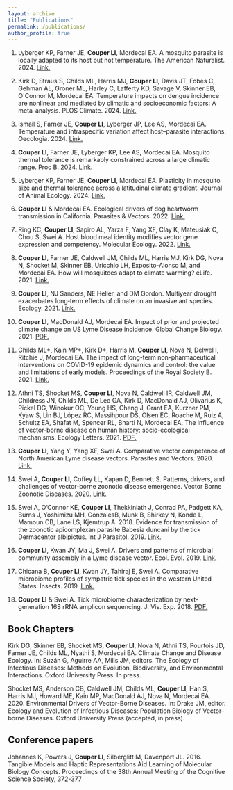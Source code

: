 ```yaml
---
layout: archive
title: "Publications"
permalink: /publications/
author_profile: true
---
```


1. Lyberger KP, Farner JE, **Couper LI**, Mordecai EA. A mosquito parasite is locally adapted to its host but not temperature. The American Naturalist. 2024. [Link.](https://www.journals.uchicago.edu/doi/full/10.1086/730522)
2. Kirk D, Straus S, Childs ML, Harris MJ, **Couper LI**, Davis JT, Fobes C, Gehman AL, Groner ML, Harley C, Lafferty KD, Savage V, Skinner EB, O'Connor M, Mordecai EA. Temperature impacts on dengue incidence are nonlinear and mediated by climatic and socioeconomic factors: A meta-analysis. PLOS Climate. 2024. [Link.](https://journals.plos.org/climate/article?id=10.1371/journal.pclm.0000152)
3. Ismail S, Farner JE, **Couper LI**, Lyberger JP, Lee AS, Mordecai EA. Temperature and intraspecific variation affect host–parasite interactions. Oecologia. 2024. [Link.](https://link.springer.com/article/10.1007/s00442-023-05481-z)
4.  **Couper LI**, Farner JE, Lyberger KP, Lee AS, Mordecai EA. Mosquito thermal tolerance is remarkably constrained across a large climatic range. Proc B. 2024. [Link.](https://royalsocietypublishing.org/doi/abs/10.1098/rspb.2023.2457)
5.  Lyberger KP, Farner JE, **Couper LI**, Mordecai EA. Plasticity in mosquito size and thermal tolerance across a latitudinal climate gradient. Journal of Animal Ecology. 2024. [Link.](https://scholar.google.com/citations?view_op=view_citation&hl=en&user=O9LFvEcAAAAJ&sortby=pubdate&citation_for_view=O9LFvEcAAAAJ:fbc8zXXH2BUC)

6. **Couper LI** & Mordecai EA. Ecological drivers of dog heartworm transmission in California. Parasites & Vectors. 2022. [Link.](https://link.springer.com/article/10.1186/s13071-022-05526-x)

7. Ring KC, **Couper LI**, Sapiro AL, Yarza F, Yang XF, Clay K, Mateusiak C, Chou S, Swei A. Host blood meal identity modifies vector gene expression and competency. Molecular Ecology. 2022. [Link.](https://onlinelibrary.wiley.com/doi/10.1111/mec.16413)

8. **Couper LI**, Farner JE, Caldwell JM, Childs ML, Harris MJ, Kirk DG, Nova N, Shocket M,  Skinner EB, Uricchio LH, Exposito-Alonso M, and Mordecai EA. How will mosquitoes adapt to climate warming? eLife. 2021. [Link.](https://elifesciences.org/articles/69630)

9. **Couper LI**, NJ Sanders, NE Heller, and DM Gordon. Multiyear drought exacerbates long‐term effects of climate on an invasive ant species. Ecology. 2021. [Link.](https://esajournals.onlinelibrary.wiley.com/doi/full/10.1002/ecy.3476)

10. **Couper LI**, MacDonald AJ, Mordecai EA. Impact of prior and projected climate change on US Lyme Disease incidence. Global Change Biology. 2021. <a href="https://lcouper.github.io/assets/Couper_2020_GCB.pdf" target="_blank">PDF.</a>

11. Childs ML*, Kain MP*, Kirk D*, Harris M, **Couper LI**, Nova N, Delwel I, Ritchie J, Mordecai EA. The impact of long-term non-pharmaceutical interventions on COVID-19 epidemic dynamics and control: the value and limitations of early models. Proceedings of the Royal Society B. 2021. [Link.](https://royalsocietypublishing.org/doi/full/10.1098/rspb.2021.0811)

12. Athni TS, Shocket MS, **Couper LI**, Nova N, Caldwell IR, Caldwell JM, Childress JN, Childs ML, De Leo GA, Kirk D, MacDonald AJ, Olivarius K, Pickel DG, Winokur OC, Young HS, Cheng J, Grant EA, Kurzner PM, Kyaw S, Lin BJ, López RC, Massihpour DS, Olsen EC, Roache M, Ruiz A, Schultz EA, Shafat M, Spencer RL, Bharti N, Mordecai EA. The influence of vector-borne disease on human history: socio-ecological mechanisms. Ecology Letters. 2021. <a href="https://lcouper.github.io/assets/Athni_2021_EcolLetters.pdf" target="_blank">PDF.</a>

13. **Couper LI**, Yang Y, Yang XF, Swei A. Comparative vector competence of North American Lyme disease vectors. Parasites and Vectors. 2020. [Link.](https://parasitesandvectors.biomedcentral.com/articles/10.1186/s13071-020-3893-x)

14. Swei A, **Couper LI**, Coffey LL, Kapan D, Bennett S. Patterns, drivers, and challenges of vector-borne zoonotic disease emergence. Vector Borne Zoonotic Diseases. 2020. [Link.](https://www.liebertpub.com/doi/full/10.1089/vbz.2018.2432?casa_token=yzWQWWtGKGwAAAAA%3AU3NNB4dVM2Ztnz7xlAyymv5tKWt75nudfBUOKstxL1Jqayo3vwSnr_eqkrHuj8MyM_MWLKe8DQO56A)

15. Swei A, O’Connor KE, **Couper LI**, Thekkiniath J, Conrad PA, Padgett KA, Burns J, Yoshimizu MH, GonzalesB, Munk B, Shirkey N, Konde L, Mamoun CB, Lane LS, Kjemtrup A. 2018. Evidence for transmission of the zoonotic apicomplexan parasite Babesia duncani by the tick Dermacentor albipictus. Int J Parasitol. 2019. [Link.](https://www.sciencedirect.com/science/article/pii/S0020751918302431?casa_token=Bezv1DAbdQUAAAAA:xmkOP3qfoos1nuNJax7wZje3BzceR6l7JbC6tniflZoNhAUkXWmjSPd_iaFsfMtLCvt3ERESeoM)

16. **Couper LI**, Kwan JY, Ma J, Swei A. Drivers and patterns of microbial community assembly in a Lyme disease vector. Ecol. Evol. 2019. [Link.](https://onlinelibrary.wiley.com/doi/full/10.1002/ece3.5361)

17. Chicana B, **Couper LI**, Kwan JY, Tahiraj E, Swei A.  Comparative microbiome profiles of sympatric tick species in the western United States. Insects. 2019. [Link.](https://www.mdpi.com/555856)

18. **Couper LI** & Swei A. Tick microbiome characterization by next-generation 16S rRNA amplicon sequencing. J. Vis. Exp. 2018. <a href="https://lcouper.github.io/assets/Couper_2018_jove.pdf" target="_blank">PDF.</a>

## Book Chapters

Kirk DG, Skinner EB, Shocket MS, **Couper LI**, Nova N, Athni TS, Pourtois JD, Farner JE, Childs ML, Nyathi S, Mordecai EA. Climate Change and Disease Ecology. In: Suzán G, Aguirre AA, Mills JM, editors. The Ecology of Infectious Diseases: Methods on Evolution, Biodiversity, and Environmental Interactions. Oxford University Press. In press.

Shocket MS, Anderson CB, Caldwell JM, Childs ML,  **Couper LI**, Han S, Harris MJ, Howard ME, Kain MP, MacDonald AJ, Nova N, Mordecai EA. 2020. Environmental Drivers of Vector-Borne Diseases. In: Drake JM, editor. Ecology and Evolution of Infectious Diseases: Population Biology of Vector-borne Diseases. Oxford University Press (accepted, in press).

## Conference papers

Johannes K, Powers J, **Couper LI**, Silberglitt M, Davenport JL. 2016. Tangible Models and Haptic Representations Aid Learning of Molecular Biology Concepts. Proceedings of the 38th Annual Meeting of the Cognitive Science Society, 372-377
